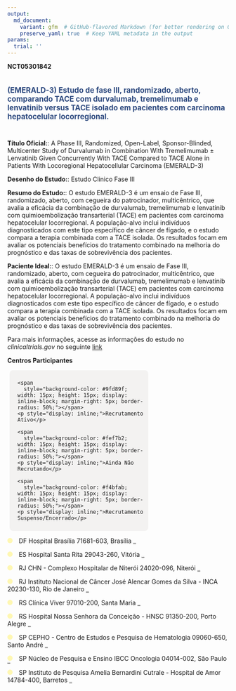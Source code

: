 ```yaml
---
output: 
  md_document:
    variant: gfm  # GitHub-flavored Markdown (for better rendering on GitHub)
    preserve_yaml: true  # Keep YAML metadata in the output
params:
  trial: ''
---
```


**NCT05301842**

<div style="padding: 5px 5px 5px 0px; font-size: 1.20em; font-weight: bold; color: #2E4A7F; text-align: left; margin-bottom: 20px">

(EMERALD-3) Estudo de fase III, randomizado, aberto, comparando TACE com
durvalumab, tremelimumab e lenvatinib versus TACE isolado em pacientes
com carcinoma hepatocelular locorregional.

</div>

**Título Oficial:**: A Phase III, Randomized, Open-Label,
Sponsor-Blinded, Multicenter Study of Durvalumab in Combination With
Tremelimumab ± Lenvatinib Given Concurrently With TACE Compared to TACE
Alone in Patients With Locoregional Hepatocellular Carcinoma (EMERALD-3)

**Desenho do Estudo:**: Estudo Clinico Fase III

**Resumo do Estudo:**: O estudo EMERALD-3 é um ensaio de Fase III,
randomizado, aberto, com cegueira do patrocinador, multicêntrico, que
avalia a eficácia da combinação de durvalumab, tremelimumab e lenvatinib
com quimioembolização transarterial (TACE) em pacientes com carcinoma
hepatocelular locorregional. A população-alvo inclui indivíduos
diagnosticados com este tipo específico de câncer de fígado, e o estudo
compara a terapia combinada com a TACE isolada. Os resultados focam em
avaliar os potenciais benefícios do tratamento combinado na melhoria do
prognóstico e das taxas de sobrevivência dos pacientes.

**Paciente Ideal:**: O estudo EMERALD-3 é um ensaio de Fase III,
randomizado, aberto, com cegueira do patrocinador, multicêntrico, que
avalia a eficácia da combinação de durvalumab, tremelimumab e lenvatinib
com quimioembolização transarterial (TACE) em pacientes com carcinoma
hepatocelular locorregional. A população-alvo inclui indivíduos
diagnosticados com este tipo específico de câncer de fígado, e o estudo
compara a terapia combinada com a TACE isolada. Os resultados focam em
avaliar os potenciais benefícios do tratamento combinado na melhoria do
prognóstico e das taxas de sobrevivência dos pacientes.

Para mais informações, acesse as informações do estudo no
*clinicaltrials.gov* no seguinte
[link](https://clinicaltrials.gov/ct2/show/NCT05301842)

**Centros Participantes**

<div style="margin-bottom: 8px; margin-left: 5px; padding: 8px; max-width: 300px; background-color: #f3f2f1; border-radius: 8px;">

<div style="margin-left: 10px;">

    <span 
      style="background-color: #9fd89f; width: 15px; height: 15px; display: inline-block; margin-right: 5px; border-radius: 50%;"></span>
    <p style="display: inline;">Recrutamento Ativo</p>

</div>

<div style="margin-left: 10px;">

    <span 
      style="background-color: #fef7b2; width: 15px; height: 15px; display: inline-block; margin-right: 5px; border-radius: 50%;"></span>
    <p style="display: inline;">Ainda Não Recrutando</p>

</div>

<div style="margin-left: 10px;">

    <span 
      style="background-color: #f4bfab; width: 15px; height: 15px; display: inline-block; margin-right: 5px; border-radius: 50%;"></span>
    <p style="display: inline;">Recrutamento Suspenso/Encerrado</p>

</div>

</div>

<span style="display: inline-block; width: 12px; height: 12px; border-radius: 50%; margin-right: 10px; padding-bottom: 0px; background-color: #fef7b2;"></span>
DF Hospital Brasília 71681-603, Brasília
<span style="color: #2E4A7F; text-decoration: none; font-weight: 500; font-size: 0.8">[REPORTAR
ERRO](https://flazar.shinyapps.io/formsapp?study_nct_id=NCT05301842&location_id=RESEARCHSITEBRASILIA71681603BRAZIL&location_full_name=Hospital%20Bras%C3%ADlia%2C%2071681-603%2C%20Bras%C3%ADlia&form_type=Reportar%20Erro)</span>

<span style="display: inline-block; width: 12px; height: 12px; border-radius: 50%; margin-right: 10px; padding-bottom: 0px; background-color: #fef7b2;"></span>
ES Hospital Santa Rita 29043-260, Vitória
<span style="color: #2E4A7F; text-decoration: none; font-weight: 500; font-size: 0.8">[REPORTAR
ERRO](https://flazar.shinyapps.io/formsapp?study_nct_id=NCT05301842&location_id=RESEARCHSITEVITORIA29043272BRAZIL&location_full_name=Hospital%20Santa%20Rita%2C%2029043-260%2C%20Vit%C3%B3ria&form_type=Reportar%20Erro)</span>

<span style="display: inline-block; width: 12px; height: 12px; border-radius: 50%; margin-right: 10px; padding-bottom: 0px; background-color: #fef7b2;"></span>
RJ CHN - Complexo Hospitalar de Niterói 24020-096, Niterói
<span style="color: #2E4A7F; text-decoration: none; font-weight: 500; font-size: 0.8">[REPORTAR
ERRO](https://flazar.shinyapps.io/formsapp?study_nct_id=NCT05301842&location_id=RESEARCHSITENITEROI24020096BRAZIL&location_full_name=CHN%20-%20Complexo%20Hospitalar%20de%20Niter%C3%B3i%2C%2024020-096%2C%20Niter%C3%B3i&form_type=Reportar%20Erro)</span>

<span style="display: inline-block; width: 12px; height: 12px; border-radius: 50%; margin-right: 10px; padding-bottom: 0px; background-color: #fef7b2;"></span>
RJ Instituto Nacional de Câncer José Alencar Gomes da Silva - INCA
20230-130, Rio de Janeiro
<span style="color: #2E4A7F; text-decoration: none; font-weight: 500; font-size: 0.8">[REPORTAR
ERRO](https://flazar.shinyapps.io/formsapp?study_nct_id=NCT05301842&location_id=RESEARCHSITERIODEJANEIRO20231050BRAZIL&location_full_name=Instituto%20Nacional%20de%20C%C3%A2ncer%20Jos%C3%A9%20Alencar%20Gomes%20da%20Silva%20-%20INCA%2C%2020230-130%2C%20Rio%20de%20Janeiro&form_type=Reportar%20Erro)</span>

<span style="display: inline-block; width: 12px; height: 12px; border-radius: 50%; margin-right: 10px; padding-bottom: 0px; background-color: #fef7b2;"></span>
RS Clínica Viver 97010-200, Santa Maria
<span style="color: #2E4A7F; text-decoration: none; font-weight: 500; font-size: 0.8">[REPORTAR
ERRO](https://flazar.shinyapps.io/formsapp?study_nct_id=NCT05301842&location_id=RESEARCHSITESANTAMARIA97015450BRAZIL&location_full_name=Cl%C3%ADnica%20Viver%2C%2097010-200%2C%20Santa%20Maria&form_type=Reportar%20Erro)</span>

<span style="display: inline-block; width: 12px; height: 12px; border-radius: 50%; margin-right: 10px; padding-bottom: 0px; background-color: #fef7b2;"></span>
RS Hospital Nossa Senhora da Conceição - HNSC 91350-200, Porto Alegre
<span style="color: #2E4A7F; text-decoration: none; font-weight: 500; font-size: 0.8">[REPORTAR
ERRO](https://flazar.shinyapps.io/formsapp?study_nct_id=NCT05301842&location_id=RESEARCHSITEPORTOALEGRE91350200BRAZIL&location_full_name=Hospital%20Nossa%20Senhora%20da%20Concei%C3%A7%C3%A3o%20-%20HNSC%2C%2091350-200%2C%20Porto%20Alegre&form_type=Reportar%20Erro)</span>

<span style="display: inline-block; width: 12px; height: 12px; border-radius: 50%; margin-right: 10px; padding-bottom: 0px; background-color: #fef7b2;"></span>
SP CEPHO - Centro de Estudos e Pesquisa de Hematologia 09060-650, Santo
André
<span style="color: #2E4A7F; text-decoration: none; font-weight: 500; font-size: 0.8">[REPORTAR
ERRO](https://flazar.shinyapps.io/formsapp?study_nct_id=NCT05301842&location_id=RESEARCHSITESANTOANDRE09060650BRAZIL&location_full_name=CEPHO%20-%20Centro%20de%20Estudos%20e%20Pesquisa%20de%20Hematologia%2C%2009060-650%2C%20Santo%20Andr%C3%A9&form_type=Reportar%20Erro)</span>

<span style="display: inline-block; width: 12px; height: 12px; border-radius: 50%; margin-right: 10px; padding-bottom: 0px; background-color: #fef7b2;"></span>
SP Núcleo de Pesquisa e Ensino IBCC Oncologia 04014-002, São Paulo
<span style="color: #2E4A7F; text-decoration: none; font-weight: 500; font-size: 0.8">[REPORTAR
ERRO](https://flazar.shinyapps.io/formsapp?study_nct_id=NCT05301842&location_id=RESEARCHSITESAOPAULO04014002BRAZIL&location_full_name=N%C3%BAcleo%20de%20Pesquisa%20e%20Ensino%20IBCC%20Oncologia%2C%2004014-002%2C%20S%C3%A3o%20Paulo&form_type=Reportar%20Erro)</span>

<span style="display: inline-block; width: 12px; height: 12px; border-radius: 50%; margin-right: 10px; padding-bottom: 0px; background-color: #fef7b2;"></span>
SP Instituto de Pesquisa Amelia Bernardini Cutrale - Hospital de Amor
14784-400, Barretos
<span style="color: #2E4A7F; text-decoration: none; font-weight: 500; font-size: 0.8">[REPORTAR
ERRO](https://flazar.shinyapps.io/formsapp?study_nct_id=NCT05301842&location_id=RESEARCHSITEBARRETOS14784400BRAZIL&location_full_name=Instituto%20de%20Pesquisa%20Amelia%20Bernardini%20Cutrale%20-%20Hospital%20de%20Amor%2C%2014784-400%2C%20Barretos&form_type=Reportar%20Erro)</span>

